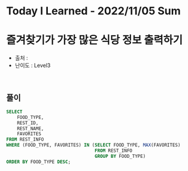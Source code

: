# Today I Learned - 2022/11/05 Sum

# 즐겨찾기가 가장 많은 식당 정보 출력하기
- 출처 : 
- 난이도 : Level3
<br>

## 풀이
```sql
SELECT 
    FOOD_TYPE, 
    REST_ID,
    REST_NAME,
    FAVORITES
FROM REST_INFO
WHERE (FOOD_TYPE, FAVORITES) IN (SELECT FOOD_TYPE, MAX(FAVORITES)
                                 FROM REST_INFO
                                 GROUP BY FOOD_TYPE)
ORDER BY FOOD_TYPE DESC;
```
